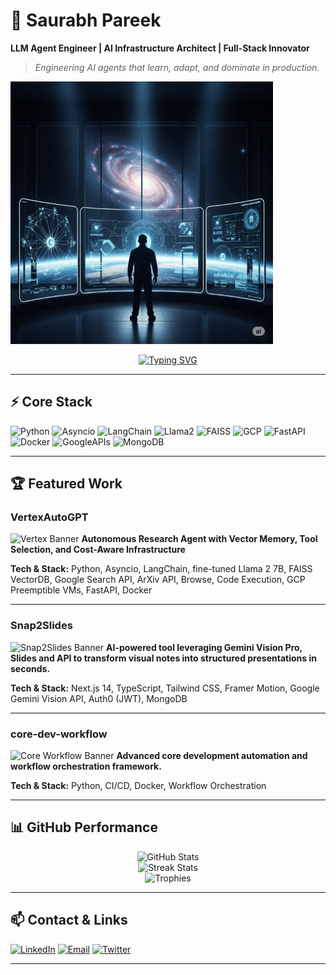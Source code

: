 <!-- ======= 🌌 Cinematic Elite GitHub Profile ======= -->

# 🌌 Saurabh Pareek  
**LLM Agent Engineer | AI Infrastructure Architect | Full-Stack Innovator**  

> *Engineering AI agents that learn, adapt, and dominate in production.*

![Banner](./banner.png)

<div align="center">

[![Typing SVG](https://readme-typing-svg.herokuapp.com?font=Fira+Code&size=22&pause=1000&color=00F7FF&center=true&vCenter=true&width=600&lines=AI+Engineer;MLOps+Specialist;Full-Stack+Innovator;Cloud+Optimizer)](https://git.io/typing-svg)  

</div>

---

## ⚡ Core Stack
![Python](https://img.shields.io/badge/Python-3776AB?style=for-the-badge&logo=python&logoColor=white)
![Asyncio](https://img.shields.io/badge/Asyncio-0055A4?style=for-the-badge)
![LangChain](https://img.shields.io/badge/LangChain-1C3C3C?style=for-the-badge&logoColor=white)
![Llama2](https://img.shields.io/badge/Llama2-7B8A93?style=for-the-badge)
![FAISS](https://img.shields.io/badge/FAISS-063970?style=for-the-badge)
![GCP](https://img.shields.io/badge/GCP-4285F4?style=for-the-badge&logo=googlecloud&logoColor=white)
![FastAPI](https://img.shields.io/badge/FastAPI-009688?style=for-the-badge&logo=fastapi&logoColor=white)
![Docker](https://img.shields.io/badge/Docker-2496ED?style=for-the-badge&logo=docker&logoColor=white)
![GoogleAPIs](https://img.shields.io/badge/Google%20APIs-4285F4?style=for-the-badge)
![MongoDB](https://img.shields.io/badge/MongoDB-47A248?style=for-the-badge)

---

## 🏆 Featured Work

### VertexAutoGPT
![Vertex Banner](./banner_vertex.png)
**Autonomous Research Agent with Vector Memory, Tool Selection, and Cost-Aware Infrastructure**

**Tech & Stack:** Python, Asyncio, LangChain, fine-tuned Llama 2 7B, FAISS VectorDB, Google Search API, ArXiv API, Browse, Code Execution, GCP Preemptible VMs, FastAPI, Docker

---

### Snap2Slides
![Snap2Slides Banner](./banner_snap2slides.png)
**AI-powered tool leveraging Gemini Vision Pro, Slides and API to transform visual notes into structured presentations in seconds.**

**Tech & Stack:** Next.js 14, TypeScript, Tailwind CSS, Framer Motion, Google Gemini Vision API, Auth0 (JWT), MongoDB

---

### core-dev-workflow
![Core Workflow Banner](./banner_core_workflow.png)
**Advanced core development automation and workflow orchestration framework.**

**Tech & Stack:** Python, CI/CD, Docker, Workflow Orchestration

---

## 📊 GitHub Performance

<div align="center">

![GitHub Stats](https://github-readme-stats.vercel.app/api?username=SaurabhCodesAI&show_icons=true&theme=tokyonight&count_private=true)  
![Streak Stats](https://github-readme-streak-stats.herokuapp.com/?user=SaurabhCodesAI&theme=tokyonight)  
![Trophies](https://github-profile-trophy.vercel.app/?username=SaurabhCodesAI&theme=darkhub&margin-w=5&margin-h=5&column=4)  

</div>

---

## 📫 Contact & Links

[![LinkedIn](https://img.shields.io/badge/LinkedIn-0A66C2?style=for-the-badge&logo=linkedin&logoColor=white)](https://www.linkedin.com/in/saurabh-pareek-5b1702331)
[![Email](https://img.shields.io/badge/Email-0078D4?style=for-the-badge&logo=gmail&logoColor=white)](mailto:saurabhpareek228@gmail.com)
[![Twitter](https://img.shields.io/badge/Twitter-1DA1F2?style=for-the-badge&logo=twitter&logoColor=white)](https://x.com/Saurabh784088)

---

<!-- ======= End Elite Profile ======= -->
